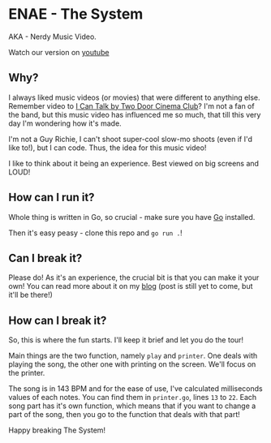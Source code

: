 # ENAE - The System

AKA - Nerdy Music Video.

Watch our version on [youtube](https://www.youtube.com/watch?v=-_-2EpUqb9g)

## Why?

I always liked music videos (or movies) that were different to anything else. Remember video to [I Can Talk by Two Door Cinema Club](https://www.youtube.com/watch?v=bJDCMth8poM)? I'm not a fan of the band, but this music video has influenced me so much, that till this very day I'm wondering how it's made.

I'm not a Guy Richie, I can't shoot super-cool slow-mo shoots (even if I'd like to!), but I can code. Thus, the idea for this music video!

I like to think about it being an experience. Best viewed on big screens and LOUD!

## How can I run it?

Whole thing is written in Go, so crucial - make sure you have [Go](https://golang.org/doc/install) installed.

Then it's easy peasy - clone this repo and `go run .`!

## Can I break it?

Please do! As it's an experience, the crucial bit is that you can make it your own! You can read more about it on my [blog](https://akondas.com) (post is still yet to come, but it'll be there!)

## How can I break it?

So, this is where the fun starts. I'll keep it brief and let you do the tour!

Main things are the two function, namely `play` and `printer`. One deals with playing the song, the other one with printing on the screen. We'll focus on the printer.

The song is in 143 BPM and for the ease of use, I've calculated milliseconds values of each notes. You can find them in `printer.go`, lines `13` to `22`. Each song part has it's own function, which means that if you want to change a part of the song, then you go to the function that deals with that part!

Happy breaking The System!
